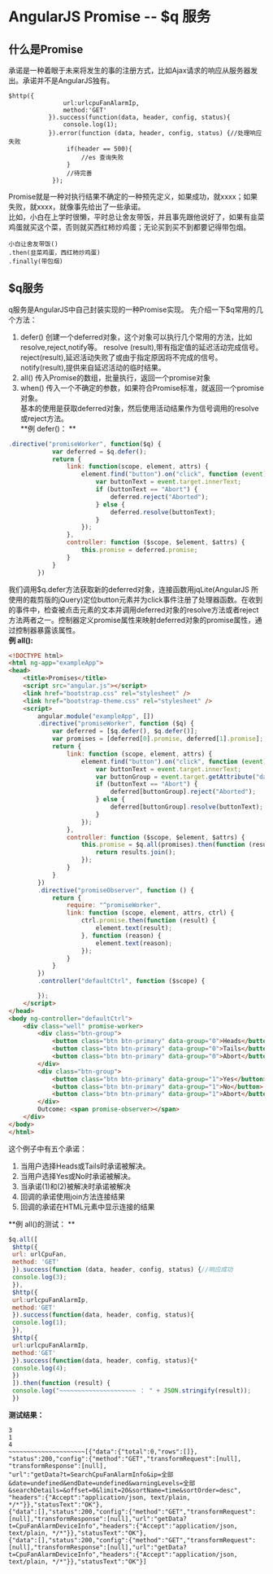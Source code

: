 # AngularJS Promise -- $q 服务   
## 什么是Promise    
承诺是一种着眼于未来将发生的事的注册方式，比如Ajax请求的响应从服务器发出。承诺并不是AngularJS独有。   
```
$http({
               url:urlcpuFanAlarmIp,
               method:'GET'
           }).success(function(data, header, config, status){
               console.log(1);
           }).error(function (data, header, config, status) {//处理响应失败
                if(header == 500){
                    //es 查询失败
                }
                //待完善
            });
```
Promise就是一种对执行结果不确定的一种预先定义，如果成功，就xxxx；如果失败，就xxxx，就像事先给出了一些承诺。   
比如，小白在上学时很懒，平时总让舍友带饭，并且事先跟他说好了，如果有韭菜鸡蛋就买这个菜，否则就买西红柿炒鸡蛋；无论买到买不到都要记得带包烟。   
```
小白让舍友带饭()
.then(韭菜鸡蛋，西红柿炒鸡蛋)
.finally(带包烟)
```
## $q服务  
q服务是AngularJS中自己封装实现的一种Promise实现。
先介绍一下$q常用的几个方法：

1. defer() 创建一个deferred对象，这个对象可以执行几个常用的方法，比如resolve,reject,notify等。
resolve (result),带有指定值的延迟活动完成信号。   
reject(result),延迟活动失败了或由于指定原因将不完成的信号。   
notify(result),提供来自延迟活动的临时结果。   
2. all() 传入Promise的数组，批量执行，返回一个promise对象
3. when() 传入一个不确定的参数，如果符合Promise标准，就返回一个promise对象。   
基本的使用是获取deferred对象，然后使用活动结果作为信号调用的resolve或reject方法。   
**例 defer()： **    

```js
.directive("promiseWorker", function($q) {
            var deferred = $q.defer();
            return {
                link: function(scope, element, attrs) {
                    element.find("button").on("click", function (event) {
                        var buttonText = event.target.innerText;
                        if (buttonText == "Abort") {
                            deferred.reject("Aborted");
                        } else {
                            deferred.resolve(buttonText);
                        }
                    });
                },
                controller: function ($scope, $element, $attrs) {
                    this.promise = deferred.promise;
                }
            }
        })
```
我们调用$q.defer方法获取新的deferred对象，连接函数用jqLite(AngularJS 所使用的裁剪版的jQuery)定位button元素并为click事件注册了处理器函数。在收到的事件中，检查被点击元素的文本并调用deferred对象的resolve方法或者reject方法两者之一。控制器定义promise属性来映射deferred对象的promise属性，通过控制器暴露该属性。    
**例 all():**   
```html
<!DOCTYPE html>
<html ng-app="exampleApp">
<head>
    <title>Promises</title>
    <script src="angular.js"></script>
    <link href="bootstrap.css" rel="stylesheet" />
    <link href="bootstrap-theme.css" rel="stylesheet" />
    <script>
        angular.module("exampleApp", [])
        .directive("promiseWorker", function ($q) {
            var deferred = [$q.defer(), $q.defer()];
            var promises = [deferred[0].promise, deferred[1].promise];
            return {
                link: function (scope, element, attrs) {
                    element.find("button").on("click", function (event) {
                        var buttonText = event.target.innerText;
                        var buttonGroup = event.target.getAttribute("data-group");
                        if (buttonText == "Abort") {
                            deferred[buttonGroup].reject("Aborted");
                        } else {
                            deferred[buttonGroup].resolve(buttonText);
                        }
                    });
                },
                controller: function ($scope, $element, $attrs) {
                    this.promise = $q.all(promises).then(function (results) {
                        return results.join();
                    });
                }
            }
        })
        .directive("promiseObserver", function () {
            return {
                require: "^promiseWorker",
                link: function (scope, element, attrs, ctrl) {
                    ctrl.promise.then(function (result) {
                        element.text(result);
                    }, function (reason) {
                        element.text(reason);
                    });
                }
            }
        })
        .controller("defaultCtrl", function ($scope) {

        });
    </script>
</head>
<body ng-controller="defaultCtrl">
    <div class="well" promise-worker>
        <div class="btn-group">
            <button class="btn btn-primary" data-group="0">Heads</button>
            <button class="btn btn-primary" data-group="0">Tails</button>
            <button class="btn btn-primary" data-group="0">Abort</button>
        </div>
        <div class="btn-group">
            <button class="btn btn-primary" data-group="1">Yes</button>
            <button class="btn btn-primary" data-group="1">No</button>
            <button class="btn btn-primary" data-group="1">Abort</button>
        </div>
        Outcome: <span promise-observer></span>
    </div>
</body>
</html>

```   
这个例子中有五个承诺：
1. 当用户选择Heads或Tails时承诺被解决。
2. 当用户选择Yes或No时承诺被解决。
3. 当承诺(1)和(2)被解决时承诺被解决
4. 回调的承诺使用join方法连接结果
5. 回调的承诺在HTML元素中显示连接的结果   



**例 all()的测试： **  
```js
$q.all([
 $http({
 url: urlCpuFan,
 method: 'GET'
 }).success(function (data, header, config, status) {//响应成功
 console.log(3);
 }),
 $http({
 url:urlcpuFanAlarmIp,
 method:'GET'
 }).success(function(data, header, config, status){
 console.log(1);
 }),
 $http({
 url:urlcpuFanAlarmIp,
 method:'GET'
 }).success(function(data, header, config, status){*
 console.log(4);
 })
 ]).then(function (result) {
 console.log("~~~~~~~~~~~~~~~~~~~~~ ： " + JSON.stringify(result));
 })
```   
**测试结果：**   
```
3
1
4
~~~~~~~~~~~~~~~~~~~~~[{"data":{"total":0,"rows":[]},
"status":200,"config":{"method":"GET","transformRequest":[null],
"transformResponse":[null],
"url":"getData?t=SearchCpuFanAlarmInfo&ip=全部&date=undefined&endDate=undefined&warningLevels=全部&searchDetails=&offset=0&limit=20&sortName=time&sortOrder=desc",
"headers":{"Accept":"application/json, text/plain, */*"}},"statusText":"OK"},
{"data":[],"status":200,"config":{"method":"GET","transformRequest":[null],"transformResponse":[null],"url":"getData?t=CpuFanAlarmDeviceInfo","headers":{"Accept":"application/json, text/plain, */*"}},"statusText":"OK"},
{"data":[],"status":200,"config":{"method":"GET","transformRequest":[null],"transformResponse":[null],"url":"getData?t=CpuFanAlarmDeviceInfo","headers":{"Accept":"application/json, text/plain, */*"}},"statusText":"OK"}]
```
